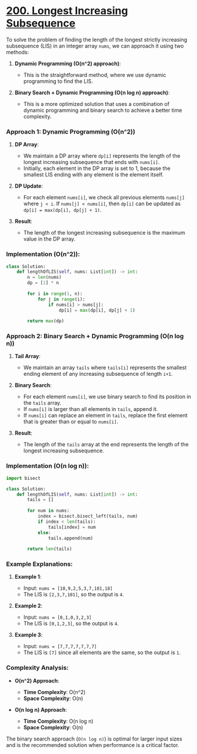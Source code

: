 # [200. Longest Increasing Subsequence](https://leetcode.com/problems/longest-increasing-subsequence/description/)

To solve the problem of finding the length of the longest strictly increasing subsequence (LIS) in an integer array `nums`, we can approach it using two methods:

1. **Dynamic Programming (O(n^2) approach)**:
   - This is the straightforward method, where we use dynamic programming to find the LIS.
   
2. **Binary Search + Dynamic Programming (O(n log n) approach)**:
   - This is a more optimized solution that uses a combination of dynamic programming and binary search to achieve a better time complexity.

### Approach 1: Dynamic Programming (O(n^2))

1. **DP Array**:
   - We maintain a DP array where `dp[i]` represents the length of the longest increasing subsequence that ends with `nums[i]`.
   - Initially, each element in the DP array is set to 1, because the smallest LIS ending with any element is the element itself.

2. **DP Update**:
   - For each element `nums[i]`, we check all previous elements `nums[j]` where `j < i`. If `nums[j] < nums[i]`, then `dp[i]` can be updated as `dp[i] = max(dp[i], dp[j] + 1)`.

3. **Result**:
   - The length of the longest increasing subsequence is the maximum value in the DP array.

### Implementation (O(n^2)):

```python
class Solution:
    def lengthOfLIS(self, nums: List[int]) -> int:
        n = len(nums)
        dp = [1] * n
        
        for i in range(1, n):
            for j in range(i):
                if nums[i] > nums[j]:
                    dp[i] = max(dp[i], dp[j] + 1)
        
        return max(dp)
```

### Approach 2: Binary Search + Dynamic Programming (O(n log n))

1. **Tail Array**:
   - We maintain an array `tails` where `tails[i]` represents the smallest ending element of any increasing subsequence of length `i+1`.

2. **Binary Search**:
   - For each element `nums[i]`, we use binary search to find its position in the `tails` array.
   - If `nums[i]` is larger than all elements in `tails`, append it.
   - If `nums[i]` can replace an element in `tails`, replace the first element that is greater than or equal to `nums[i]`.

3. **Result**:
   - The length of the `tails` array at the end represents the length of the longest increasing subsequence.

### Implementation (O(n log n)):

```python
import bisect

class Solution:
    def lengthOfLIS(self, nums: List[int]) -> int:
        tails = []
        
        for num in nums:
            index = bisect.bisect_left(tails, num)
            if index < len(tails):
                tails[index] = num
            else:
                tails.append(num)
        
        return len(tails)
```

### Example Explanations:

1. **Example 1**:
   - Input: `nums = [10,9,2,5,3,7,101,18]`
   - The LIS is `[2,3,7,101]`, so the output is `4`.

2. **Example 2**:
   - Input: `nums = [0,1,0,3,2,3]`
   - The LIS is `[0,1,2,3]`, so the output is `4`.

3. **Example 3**:
   - Input: `nums = [7,7,7,7,7,7,7]`
   - The LIS is `[7]` since all elements are the same, so the output is `1`.

### Complexity Analysis:

- **O(n^2) Approach**:
  - **Time Complexity**: O(n^2)
  - **Space Complexity**: O(n)
  
- **O(n log n) Approach**:
  - **Time Complexity**: O(n log n)
  - **Space Complexity**: O(n)

The binary search approach (`O(n log n)`) is optimal for larger input sizes and is the recommended solution when performance is a critical factor.
